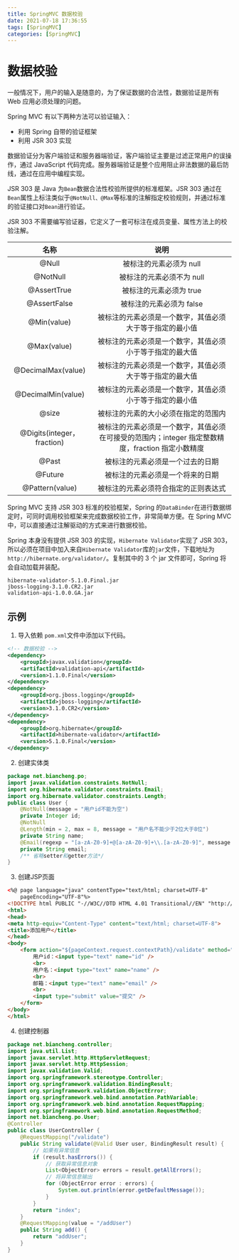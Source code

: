 ```yaml
---
title: SpringMVC 数据校验
date: 2021-07-18 17:36:55
tags: [SpringMVC]
categories: [SpringMVC]
---
```



# 数据校验
一般情况下，用户的输入是随意的，为了保证数据的合法性，数据验证是所有 Web 应用必须处理的问题。

Spring MVC 有以下两种方法可以验证输入：
* 利用 Spring 自带的验证框架
* 利用 JSR 303 实现

数据验证分为客户端验证和服务器端验证，客户端验证主要是过滤正常用户的误操作，通过 JavaScript 代码完成。服务器端验证是整个应用阻止非法数据的最后防线，通过在应用中编程实现。

JSR 303 是 Java 为`Bean`数据合法性校验所提供的标准框架。JSR 303 通过在`Bean`属性上标注类似于`@NotNull、@Max`等标准的注解指定校验规则，并通过标准的验证接口对`Bean`进行验证。

JSR 303 不需要编写验证器，它定义了一套可标注在成员变量、属性方法上的校验注解。

| 名称 | 说明 |
| :--: | :--: |
| @Null | 被标注的元素必须为 null |
| @NotNull | 被标注的元素必须不为 null |
| @AssertTrue | 被标注的元素必须为 true |
| @AssertFalse | 被标注的元素必须为 false |
| @Min(value) | 被标注的元素必须是一个数字，其值必须大于等于指定的最小值 |
| @Max(value) | 被标注的元素必须是一个数字，其值必须小于等于指定的最大值 |
| @DecimalMax(value) | 被标注的元素必须是一个数字，其值必须大于等于指定的最大值 |
| @DecimalMin(value) | 被标注的元素必须是一个数字，其值必须小于等于指定的最小值 |
| @size | 被标注的元素的大小必须在指定的范围内 |
| @Digits(integer，fraction) | 被标注的元素必须是一个数字，其值必须在可接受的范围内；integer 指定整数精度，fraction 指定小数精度 |
| @Past | 被标注的元素必须是一个过去的日期 |
| @Future | 被标注的元素必须是一个将来的日期 |
| @Pattern(value) | 被标注的元素必须符合指定的正则表达式 |

Spring MVC 支持 JSR 303 标准的校验框架，Spring 的`DataBinder`在进行数据绑定时，可同时调用校验框架来完成数据校验工作，非常简单方便。在 Spring MVC 中，可以直接通过注解驱动的方式来进行数据校验。

Spring 本身没有提供 JSR 303 的实现，`Hibernate Validator`实现了 JSR 303，所以必须在项目中加入来自`Hibernate Validator`库的`jar`文件，下载地址为`http://hibernate.org/validator/`。复制其中的 3 个 jar 文件即可，Spring 将会自动加载并装配。
```
hibernate-validator-5.1.0.Final.jar
jboss-logging-3.1.0.CR2.jar
validation-api-1.0.0.GA.jar
```
## 示例
1. 导入依赖
`pom.xml`文件中添加以下代码。
```xml
<!-- 数据校验 -->
<dependency>
    <groupId>javax.validation</groupId>
    <artifactId>validation-api</artifactId>
    <version>1.1.0.Final</version>
</dependency>
<dependency>
    <groupId>org.jboss.logging</groupId>
    <artifactId>jboss-logging</artifactId>
    <version>3.1.0.CR2</version>
</dependency>
<dependency>
    <groupId>org.hibernate</groupId>
    <artifactId>hibernate-validator</artifactId>
    <version>5.1.0.Final</version>
</dependency>
```
2. 创建实体类
```java
package net.biancheng.po;
import javax.validation.constraints.NotNull;
import org.hibernate.validator.constraints.Email;
import org.hibernate.validator.constraints.Length;
public class User {
    @NotNull(message = "用户id不能为空")
    private Integer id;
    @NotNull
    @Length(min = 2, max = 8, message = "用户名不能少于2位大于8位")
    private String name;
    @Email(regexp = "[a-zA-Z0-9]+@[a-zA-Z0-9]+\\.[a-zA-Z0-9]", message = "邮箱格式不正确")
    private String email;
    /** 省略setter和getter方法*/
}
```
3. 创建JSP页面
```html
<%@ page language="java" contentType="text/html; charset=UTF-8"
    pageEncoding="UTF-8"%>
<!DOCTYPE html PUBLIC "-//W3C//DTD HTML 4.01 Transitional//EN" "http://www.w3.org/TR/html4/loose.dtd">
<html>
<head>
<meta http-equiv="Content-Type" content="text/html; charset=UTF-8">
<title>添加用户</title>
</head>
<body>
    <form action="${pageContext.request.contextPath}/validate" method="post">
        用户id：<input type="text" name="id" />
        <br>
        用户名：<input type="text" name="name" />
        <br>
        邮箱：<input type="text" name="email" />
        <br>
        <input type="submit" value="提交" />
    </form>
</body>
</html>
```
4. 创建控制器
```java
package net.biancheng.controller;
import java.util.List;
import javax.servlet.http.HttpServletRequest;
import javax.servlet.http.HttpSession;
import javax.validation.Valid;
import org.springframework.stereotype.Controller;
import org.springframework.validation.BindingResult;
import org.springframework.validation.ObjectError;
import org.springframework.web.bind.annotation.PathVariable;
import org.springframework.web.bind.annotation.RequestMapping;
import org.springframework.web.bind.annotation.RequestMethod;
import net.biancheng.po.User;
@Controller
public class UserController {
    @RequestMapping("/validate")
    public String validate(@Valid User user, BindingResult result) {
        // 如果有异常信息
        if (result.hasErrors()) {
            // 获取异常信息对象
            List<ObjectError> errors = result.getAllErrors();
            // 将异常信息输出
            for (ObjectError error : errors) {
                System.out.println(error.getDefaultMessage());
            }
        }
        return "index";
    }
    @RequestMapping(value = "/addUser")
    public String add() {
        return "addUser";
    }
}
```